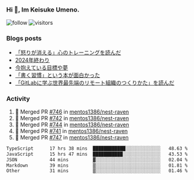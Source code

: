 ### Hi 👋, Im Keisuke Umeno.

<!--
**9renpoto/9renpoto** is a ✨ _special_ ✨ repository because its `README.md` (this file) appears on your GitHub profile.

Here are some ideas to get you started:

- 🔭 I’m currently working on ...
- 🌱 I’m currently learning ...
- 👯 I’m looking to collaborate on ...
- 🤔 I’m looking for help with ...
- 💬 Ask me about ...
- 📫 How to reach me: ...
- 😄 Pronouns: ...
- ⚡ Fun fact: ...
-->

![follow](https://img.shields.io/github/followers/9renpoto?label=Follow&style=social)
![visitors](https://komarev.com/ghpvc/?username=9renpoto&label=Profile%20views&color=0e75b6&style=flat)

### Blogs posts

<!-- BLOG-POST-LIST:START -->
- [「怒りが消える」心のトレーニングを読んだ](https://9renpoto.win/entry/2025/02/01/anger-management)
- [2024年終わり](https://9renpoto.win/entry/2024/12/31/2024-end)
- [今抱えている目標や夢](https://9renpoto.win/entry/2024/12/02/objective)
- [「書く習慣」という本が面白かった](https://9renpoto.win/entry/2024/11/11/leave_a_feeling_sad)
- [「GitLabに学ぶ世界最先端のリモート組織のつくりかた」を読んだ](https://9renpoto.win/entry/2024/09/10/remote_organization)
<!-- BLOG-POST-LIST:END -->

### Activity

<!--START_SECTION:activity-->
1. 🎉 Merged PR [#746](https://github.com/mentos1386/nest-raven/pull/746) in [mentos1386/nest-raven](https://github.com/mentos1386/nest-raven)
2. 🎉 Merged PR [#742](https://github.com/mentos1386/nest-raven/pull/742) in [mentos1386/nest-raven](https://github.com/mentos1386/nest-raven)
3. 🎉 Merged PR [#744](https://github.com/mentos1386/nest-raven/pull/744) in [mentos1386/nest-raven](https://github.com/mentos1386/nest-raven)
4. 🎉 Merged PR [#741](https://github.com/mentos1386/nest-raven/pull/741) in [mentos1386/nest-raven](https://github.com/mentos1386/nest-raven)
5. 🎉 Merged PR [#747](https://github.com/mentos1386/nest-raven/pull/747) in [mentos1386/nest-raven](https://github.com/mentos1386/nest-raven)
<!--END_SECTION:activity-->

<!--START_SECTION:waka-->

```txt
TypeScript      17 hrs 38 mins  ████████████░░░░░░░░░░░░░   48.63 %
JavaScript      15 hrs 47 mins  ███████████░░░░░░░░░░░░░░   43.53 %
JSON            44 mins         ▓░░░░░░░░░░░░░░░░░░░░░░░░   02.04 %
Markdown        39 mins         ▒░░░░░░░░░░░░░░░░░░░░░░░░   01.81 %
Other           31 mins         ▒░░░░░░░░░░░░░░░░░░░░░░░░   01.46 %
```

<!--END_SECTION:waka-->
